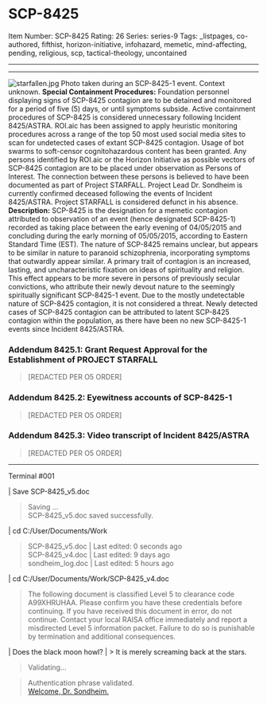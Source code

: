 # SCP-8425
Item Number: SCP-8425
Rating: 26
Series: series-9
Tags: _listpages, co-authored, fifthist, horizon-initiative, infohazard, memetic, mind-affecting, pending, religious, scp, tactical-theology, uncontained

---

* * *
![starfallen.jpg](https://scp-wiki.wdfiles.com/local--files/fragment:scp-8425-0/starfallen.jpg)
Photo taken during an SCP-8425-1 event. Context unknown.
**Special Containment Procedures:** Foundation personnel displaying signs of SCP-8425 contagion are to be detained and monitored for a period of five (5) days, or until symptoms subside. Active containment procedures of SCP-8425 is considered unnecessary following Incident 8425/ASTRA.
ROI.aic has been assigned to apply heuristic monitoring procedures across a range of the top 50 most used social media sites to scan for undetected cases of extant SCP-8425 contagion. Usage of bot swarms to soft-censor cognitohazardous content has been granted.
Any persons identified by ROI.aic or the Horizon Initiative as possible vectors of SCP-8425 contagion are to be placed under observation as Persons of Interest. The connection between these persons is believed to have been documented as part of Project STARFALL. Project Lead Dr. Sondheim is currently confirmed deceased following the events of Incident 8425/ASTRA. Project STARFALL is considered defunct in his absence.
**Description:** SCP-8425 is the designation for a memetic contagion attributed to observation of an event (hence designated SCP-8425-1) recorded as taking place between the early evening of 04/05/2015 and concluding during the early morning of 05/05/2015, according to Eastern Standard Time (EST). The nature of SCP-8425 remains unclear, but appears to be similar in nature to paranoid schizophrenia, incorporating symptoms that outwardly appear similar.
A primary trait of contagion is an increased, lasting, and uncharacteristic fixation on ideas of spirituality and religion. This effect appears to be more severe in persons of previously secular convictions, who attribute their newly devout nature to the seemingly spiritually significant SCP-8425-1 event. Due to the mostly undetectable nature of SCP-8425 contagion, it is not considered a threat. Newly detected cases of SCP-8425 contagion can be attributed to latent SCP-8425 contagion within the population, as there have been no new SCP-8425-1 events since Incident 8425/ASTRA.
### Addendum 8425.1: Grant Request Approval for the Establishment of PROJECT STARFALL
> [REDACTED PER O5 ORDER]
### Addendum 8425.2: Eyewitness accounts of SCP-8425-1
> [REDACTED PER O5 ORDER]
### **Addendum 8425.3:** Video transcript of Incident 8425/ASTRA
> [REDACTED PER O5 ORDER]
* * *
Terminal #001
  
  
  
| Save SCP-8425_v5.doc  

> Saving …  
>  SCP-8425_v5.doc saved successfully.
  
| cd C:/User/Documents/Work  

> SCP-8425_v5.doc | Last edited: 0 seconds ago  
>  SCP-8425_v4.doc | Last edited: 9 days ago  
>  sondheim_log.doc | Last edited: 5 hours ago
  
| cd C:/User/Documents/Work/SCP-8425_v4.doc  

> The following document is classified Level 5 to clearance code A99XHRUHAA. Please confirm you have these credentials before continuing. If you have received this document in error, do not continue. Contact your local RAISA office immediately and report a misdirected Level 5 information packet. Failure to do so is punishable by termination and additional consequences.
  
| Does the black moon howl?
| > It is merely screaming back at the stars.  

> Validating…
  

> Authentication phrase validated.  
>  [Welcome, Dr. Sondheim.](https://scp-wiki.wikidot.com/scp-8425/offset/1)
  